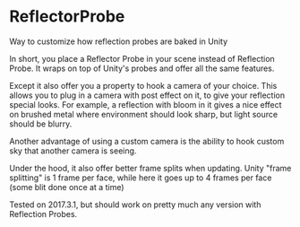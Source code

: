 # ReflectorProbe
Way to customize how reflection probes are baked in Unity

In short, you place a Reflector Probe in your scene instead of Reflection Probe. 
It wraps on top of Unity's probes and offer all the same features.

Except it also offer you a property to hook a camera of your choice.
This allows you to plug in a camera with post effect on it, to give your reflection special looks.
For example, a reflection with bloom in it gives a nice effect on brushed metal where environment should look sharp, but light source should be blurry.

Another advantage of using a custom camera is the ability to hook custom sky that another camera is seeing.

Under the hood, it also offer better frame splits when updating.
Unity "frame splitting" is 1 frame per face, while here it goes up to 4 frames per face (some blit done once at a time)

Tested on 2017.3.1, but should work on pretty much any version with Reflection Probes.
